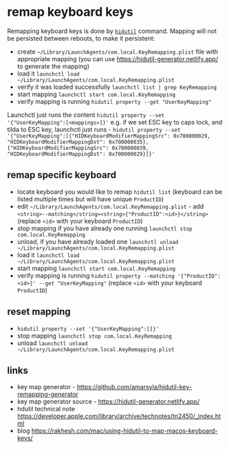# remap keyboard keys

Remapping keyboard keys is done by [`hidutil`](https://developer.apple.com/library/archive/technotes/tn2450/_index.html)
command. Mapping will not be persisted between reboots, to make it persistent:
- create `~/Library/LaunchAgents/com.local.KeyRemapping.plist` file with appropriate mapping (you can use https://hidutil-generator.netlify.app/ to generate the mapping)
- load it `launchctl load ~/Library/LaunchAgents/com.local.KeyRemapping.plist`
- verify it was loaded successfully `launchctl list | grep KeyRemapping`
- start mapping `launchctl start com.local.KeyRemapping`
- verify mapping is running `hidutil property --get "UserKeyMapping"`

Launchctl just runs the content `hidutil property --set '{"UserKeyMapping":[<mappings>]}'`
e.g. if we set ESC key to caps lock, and tilda to ESC key, launchctl just runs -
`hidutil property --set '{"UserKeyMapping":[{"HIDKeyboardModifierMappingSrc": 0x700000029, "HIDKeyboardModifierMappingDst": 0x700000035}, {"HIDKeyboardModifierMappingSrc": 0x700000039, "HIDKeyboardModifierMappingDst": 0x700000029}]}'`

## remap specific keyboard

- locate keyboard you would like to remap `hidutil list` (keyboard can be listed multiple times but will have unique `ProductID`)
- edit `~/Library/LaunchAgents/com.local.KeyRemapping.plist` - add `<string>--matching</string><string>{"ProductID":<id>}</string>` (replace `<id>` with your keyboard `ProductID`)
- stop mapping if you have already one running `launchctl stop com.local.KeyRemapping`
- unload, if you have already loaded one `launchctl unload ~/Library/LaunchAgents/com.local.KeyRemapping.plist`
- load it `launchctl load ~/Library/LaunchAgents/com.local.KeyRemapping.plist`
- start mapping `launchctl start com.local.KeyRemapping`
- verify mapping is running `hidutil property --matching '{"ProductID":<id>}' --get "UserKeyMapping"` (replace `<id>` with your keyboard `ProductID`)

## reset mapping
- `hidutil property --set '{"UserKeyMapping":[]}'`
- stop mapping `launchctl stop com.local.KeyRemapping`
- unload `launchctl unload ~/Library/LaunchAgents/com.local.KeyRemapping.plist`

## links

- key map generator - https://github.com/amarsyla/hidutil-key-remapping-generator
- key map generator source - https://hidutil-generator.netlify.app/
- hdutil technical note https://developer.apple.com/library/archive/technotes/tn2450/_index.html
- blog https://rakhesh.com/mac/using-hidutil-to-map-macos-keyboard-keys/
